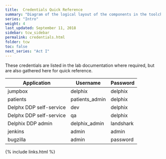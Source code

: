 ```yaml
---
title:  Credentials Quick Reference
summary: "Diagram of the logical layout of the components in the toolchain workshop"
series: "Intro"
weight: 4
last_updated: September 11, 2018
sidebar: tcw_sidebar
permalink: credentials.html
folder: tcw
toc: false
next_series: "Act I"
---
```

These credentials are listed in the lab documentation where required, but are also gathered here for quick reference.

| Application | Username | Password |
|-------|--------|---------|
| jumpbox | delphix | delphix |
| patients | patients_admin | delphix |
| Delphx DDP self-service | dev | delphix |
| Delphx DDP self-service | qa | delphix |
| Delphix DDP admin | delphix_admin | landshark |
| jenkins | admin | admin |
| bugzilla | admin | password |

{% include links.html %}
